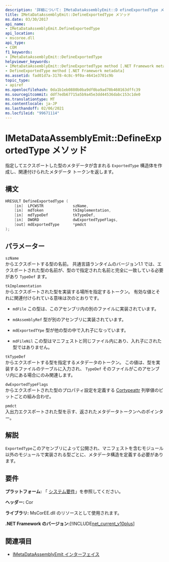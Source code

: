 ```yaml
---
description: '詳細について: IMetaDataAssemblyEmit::D efineExportedType メソッド'
title: IMetaDataAssemblyEmit::DefineExportedType メソッド
ms.date: 03/30/2017
api_name:
- IMetaDataAssemblyEmit.DefineExportedType
api_location:
- mscoree.dll
api_type:
- COM
f1_keywords:
- IMetaDataAssemblyEmit::DefineExportedType
helpviewer_keywords:
- IMetaDataAssemblyEmit::DefineExportedType method [.NET Framework metadata]
- DefineExportedType method [.NET Framework metadata]
ms.assetid: fad01d7a-3178-4c8c-9f0a-4641e3701c9b
topic_type:
- apiref
ms.openlocfilehash: 0da1b1eb0880b0ba9df0ba9ad70b460163dffc39
ms.sourcegitcommit: ddf7edb67715a5b9a45e3dd44536dabc153c1de0
ms.translationtype: MT
ms.contentlocale: ja-JP
ms.lasthandoff: 02/06/2021
ms.locfileid: "99671114"
---
```

# <a name="imetadataassemblyemitdefineexportedtype-method"></a>IMetaDataAssemblyEmit::DefineExportedType メソッド

指定してエクスポートした型のメタデータが含まれる `ExportedType` 構造体を作成し、関連付けられたメタデータ トークンを返します。  
  
## <a name="syntax"></a>構文  
  
```cpp  
HRESULT DefineExportedType (  
    [in]  LPCWSTR             szName,  
    [in]  mdToken             tkImplementation,
    [in]  mdTypeDef           tkTypeDef,  
    [in]  DWORD               dwExportedTypeFlags,  
    [out] mdExportedType      *pmdct  
);  
```  
  
## <a name="parameters"></a>パラメーター  

 `szName`  
 からエクスポートする型の名前。 共通言語ランタイムのバージョン1.1 では、エクスポートされた型の名前が、型ので指定された名前と完全に一致している必要があり `TypeDef` ます。  
  
 `tkImplementation`  
 からエクスポートされた型を実装する場所を指定するトークン。 有効な値とそれに関連付けられている意味は次のとおりです。  
  
- `mdFile` この型は、このアセンブリ内の別のファイルに実装されています。  
  
- `mdAssemblyRef` 型が別のアセンブリに実装されています。  
  
- `mdExportedTYpe` 型が他の型の中で入れ子になっています。  
  
- `mdFileNil` この型はマニフェストと同じファイル内にあり、入れ子にされた型ではありません。  
  
 `tkTypeDef`  
 からエクスポートする型を指定するメタデータのトークン。 この値は、型を実装するファイルのテーブルに入力され、 `TypeDef` そのファイルがこのアセンブリ内にある場合にのみ関連します。  
  
 `dwExportedTypeFlags`  
 からエクスポートされた型のプロパティ設定を定義する [Cortypeattr](cortypeattr-enumeration.md) 列挙値のビットごとの組み合わせ。  
  
 `pmdct`  
 入出力エクスポートされた型を示す、返されたメタデータトークンへのポインター。  
  
## <a name="remarks"></a>解説  

 `ExportedType`このアセンブリによって公開され、マニフェストを含むモジュール以外のモジュールで実装される型ごとに、メタデータ構造を定義する必要があります。  
  
## <a name="requirements"></a>要件  

 **プラットフォーム:** 「 [システム要件](../../get-started/system-requirements.md)」を参照してください。  
  
 **ヘッダー:** Cor  
  
 **ライブラリ:** MsCorEE.dll のリソースとして使用されます。  
  
 **.NET Framework のバージョン:**[!INCLUDE[net_current_v10plus](../../../../includes/net-current-v10plus-md.md)]  
  
## <a name="see-also"></a>関連項目

- [IMetaDataAssemblyEmit インターフェイス](imetadataassemblyemit-interface.md)
